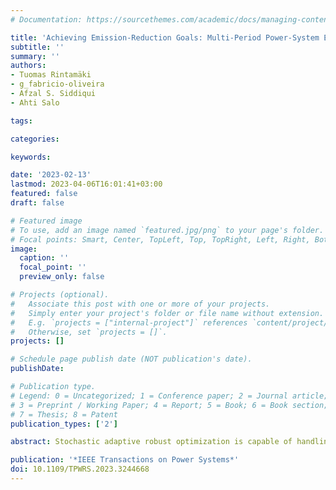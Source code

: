 ```yaml
---
# Documentation: https://sourcethemes.com/academic/docs/managing-content/

title: 'Achieving Emission-Reduction Goals: Multi-Period Power-System Expansion under Short-Term Operational Uncertainty'
subtitle: ''
summary: ''
authors:
- Tuomas Rintamäki
- g_fabricio-oliveira
- Afzal S. Siddiqui
- Ahti Salo

tags: 

categories: 

keywords: 

date: '2023-02-13'
lastmod: 2023-04-06T16:01:41+03:00
featured: false
draft: false

# Featured image
# To use, add an image named `featured.jpg/png` to your page's folder.
# Focal points: Smart, Center, TopLeft, Top, TopRight, Left, Right, BottomLeft, Bottom, BottomRight.
image:
  caption: ''
  focal_point: ''
  preview_only: false

# Projects (optional).
#   Associate this post with one or more of your projects.
#   Simply enter your project's folder or file name without extension.
#   E.g. `projects = ["internal-project"]` references `content/project/deep-learning/index.md`.
#   Otherwise, set `projects = []`.
projects: []

# Schedule page publish date (NOT publication's date).
publishDate: 

# Publication type.
# Legend: 0 = Uncategorized; 1 = Conference paper; 2 = Journal article;
# 3 = Preprint / Working Paper; 4 = Report; 5 = Book; 6 = Book section;
# 7 = Thesis; 8 = Patent
publication_types: ['2']

abstract: Stochastic adaptive robust optimization is capable of handling short-term uncertainties in demand and variable renewable-energy sources that affect investment in generation and transmission capacity. We build on this setting by considering a multi-year investment horizon for finding the optimal plan for generation and transmission capacity expansion while reducing greenhouse gas emissions. In addition, we incorporate multiple hours in power-system operations to capture hydropower operations and flexibility requirements for utilizing variable renewable-energy sources such as wind and solar power. To improve the computational performance of existing exact methods for this problem, we employ Benders decomposition and solve a mixed-integer quadratic programming problem to avoid computationally expensive big-M linearizations. The results for a realistic case study for the Nordic and Baltic region indicate which investments in transmission, wind power, and flexible generation capacity are required for reducing greenhouse gas emissions. Through out-of-sample experiments, we show that the stochastic adaptive robust model leads to lower expected costs than a stochastic programming model under increasingly stringent environmental considerations.

publication: '*IEEE Transactions on Power Systems*'
doi: 10.1109/TPWRS.2023.3244668
---
```

